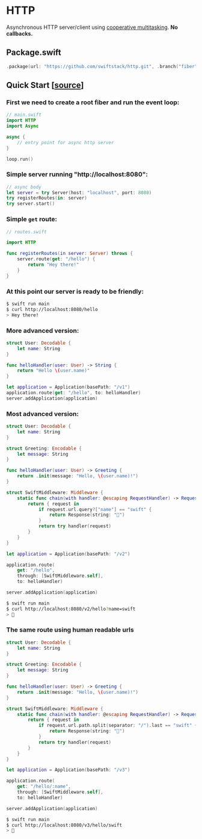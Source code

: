 # HTTP

Asynchronous HTTP server/client using [cooperative multitasking](https://github.com/swift-stack/fiber). **No callbacks.**

## Package.swift

```swift
.package(url: "https://github.com/swiftstack/http.git", .branch("fiber"))
```

## Quick Start [[source](https://github.com/swiftstack/examples/tree/master/http)]

### First we need to create a root fiber and run the event loop:

```swift
// main.swift
import HTTP
import Async

async {
    // entry point for async http server
}

loop.run()
```

### Simple server running "http://localhost:8080":

```swift
// async body
let server = try Server(host: "localhost", port: 8080)
try registerRoutes(in: server)
try server.start()
```

### Simple `get` route:

```swift
// routes.swift

import HTTP

func registerRoutes(in server: Server) throws {
    server.route(get: "/hello") {
        return "Hey there!"
    }
}
```

### At this point our server is ready to be friendly:

```bash
$ swift run main
$ curl http://localhost:8080/hello
> Hey there!
```

### More advanced version:

```swift
struct User: Decodable {
    let name: String
}

func helloHandler(user: User) -> String {
    return "Hello \(user.name)"
}

let application = Application(basePath: "/v1")
application.route(get: "/hello", to: helloHandler)
server.addApplication(application)
```

### Most advanced version:

```swift
struct User: Decodable {
    let name: String
}

struct Greeting: Encodable {
    let message: String
}

func helloHandler(user: User) -> Greeting {
    return .init(message: "Hello, \(user.name)!")
}

struct SwiftMiddleware: Middleware {
    static func chain(with handler: @escaping RequestHandler) -> RequestHandler {
        return { request in
            if request.url.query?["name"] == "swift" {
                return Response(string: "🤘")
            }
            return try handler(request)
        }
    }
}

let application = Application(basePath: "/v2")

application.route(
    get: "/hello",
    through: [SwiftMiddleware.self],
    to: helloHandler)

server.addApplication(application)
```

```bash
$ swift run main
$ curl http://localhost:8080/v2/hello?name=swift
> 🤘
```

### The same route using human readable urls

```swift
struct User: Decodable {
    let name: String
}

struct Greeting: Encodable {
    let message: String
}

func helloHandler(user: User) -> Greeting {
    return .init(message: "Hello, \(user.name)!")
}

struct SwiftMiddleware: Middleware {
    static func chain(with handler: @escaping RequestHandler) -> RequestHandler {
        return { request in
            if request.url.path.split(separator: "/").last == "swift" {
                return Response(string: "🤘")
            }
            return try handler(request)
        }
    }
}

let application = Application(basePath: "/v3")

application.route(
    get: "/hello/:name",
    through: [SwiftMiddleware.self],
    to: helloHandler)

server.addApplication(application)
```

```bash
$ swift run main
$ curl http://localhost:8080/v3/hello/swift
> 🤘
```
